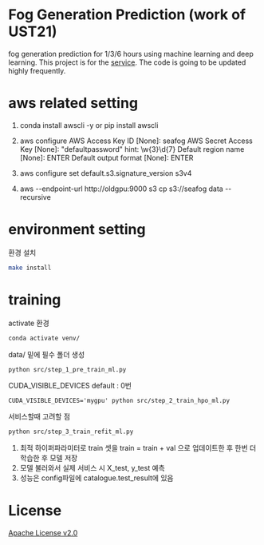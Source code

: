 # Fog Generation Prediction (work of UST21)
fog generation prediction for 1/3/6 hours using machine learning and deep learning.
This project is for the [service](http://www.khoa.go.kr/oceanmap/pois/popup_seafog.do?lang=ko).
The code is going to be updated highly frequently.

# aws related setting
1. conda install awscli -y or pip install awscli
2. aws configure
AWS Access Key ID [None]: seafog
AWS Secret Access Key [None]: "defaultpassword" hint: \w{3}\d{7}
Default region name [None]: ENTER
Default output format [None]: ENTER

3. aws configure set default.s3.signature_version s3v4
4. aws --endpoint-url http://oldgpu:9000 s3 cp s3://seafog data --recursive


# environment setting
환경 설치
```bash
make install
```

# training
activate 환경
```bash
conda activate venv/
```

data/ 밑에 필수 폴더 생성
```bash
python src/step_1_pre_train_ml.py
```

CUDA_VISIBLE_DEVICES default : 0번
```
CUDA_VISIBLE_DEVICES='mygpu' python src/step_2_train_hpo_ml.py
```

서비스할때 고려할 점
```bash
python src/step_3_train_refit_ml.py
```

1. 최적 하이퍼파라미터로  train 셋을 train = train + val 으로 업데이트한 후 
한번 더 학습한 후 모델 저장
2. 모델 불러와서 실제 서비스 시 X_test, y_test 예측
3. 성능은 config파일에 catalogue.test_result에 있음

# License

[Apache License v2.0](License)